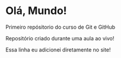 # Olá, Mundo!
 Primeiro repósitorio do curso de Git e GitHub

 Repositório criado durante uma aula ao vivo!

 Essa linha eu adicionei diretamente no site!
